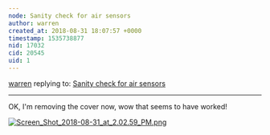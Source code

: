 ```yaml
---
node: Sanity check for air sensors
author: warren
created_at: 2018-08-31 18:07:57 +0000
timestamp: 1535738877
nid: 17032
cid: 20545
uid: 1
---
```




[warren](../profile/warren) replying to: [Sanity check for air sensors](../notes/Ag8n/08-31-2018/sanity-check-for-air-sensors)

----
OK, I'm removing the cover now, wow that seems to have worked!

[![Screen_Shot_2018-08-31_at_2.02.59_PM.png](/i/26418)](/i/26418)

